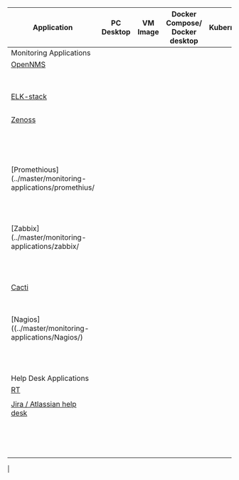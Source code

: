 
| Application | PC Desktop | VM Image | Docker Compose/ Docker desktop | Kubernetes | Notes |
| --- | --- | --- | --- | --- | --- |
| Monitoring Applications |
| [OpenNMS](../master/monitoring-applications/opennms/) | 
| | | | | | see [https://github.com/opennms-forge/stack-play](https://github.com/opennms-forge/stack-play) minimal horizon |
| [ELK-stack](../master/monitoring-applications/ELK-stack/) | 
| | | | | |try [https://github.com/deviantony/docker-elk](https://github.com/deviantony/docker-elk) |
| [Zenoss](../master/monitoring-applications/zenoss/) |
| | | | | |[https://www.digitalocean.com/community/tutorials/installing-and-configuring-zenoss-on-a-centos-virtual-private-server](https://www.digitalocean.com/community/tutorials/installing-and-configuring-zenoss-on-a-centos-virtual-private-server) <BR> [http://wiki.zenoss.org/Install\_Zenoss](http://wiki.zenoss.org/Install_Zenoss) |
| [Promethious] (../master/monitoring-applications/promethius/ |
| | | | | |[https://prometheus.io/](https://prometheus.io/)[https://github.com/vegasbrianc/prometheus](https://github.com/vegasbrianc/prometheus) Docker compose examples https://docs.docker.com/config/daemon/prometheus/ Collect Docker metrics with Prometheus |
| [Zabbix](../master/monitoring-applications/zabbix/ |
| | | | | |[https://www.zabbix.com/download](https://www.zabbix.com/download)[https://www.zabbix.com/documentation/current/manual/installation/containers#docker\_file\_sources](https://www.zabbix.com/documentation/current/manual/installation/containers#docker_file_sources) |
| [Cacti](../master/monitoring-applications/cacti/) |
| | | | | |[https://www.cacti.net/](https://www.cacti.net/)https://github.com/pozgo/docker-cacti/blob/master/docker-compose.yaml |
| [Nagios]((../master/monitoring-applications/Nagios/) |
| | | | | |[https://www.nagios.org/](https://www.nagios.org/)[https://github.com/JasonRivers/Docker-Nagios/blob/master/docker-compose.yml](https://github.com/JasonRivers/Docker-Nagios/blob/master/docker-compose.yml) |
| Help Desk Applications |
| [RT](../master/helpdesk-applications/RT/ ) |
| | | | | | |[https://bestpractical.com/request-tracker](https://bestpractical.com/request-tracker)[https://github.com/FireFart/rt-docker](https://github.com/FireFart/rt-docker) Docker example? |
| [Jira / Atlassian help desk](../master/helpdesk-applications/Jira-Helpdesk/) |
| | | | | | [https://github.com/UKHomeOffice/docker-atlassian-jira-service-desk](https://github.com/UKHomeOffice/docker-atlassian-jira-service-desk)[https://www.atlassian.com/software/jira/service-management/features/service-desk](https://www.atlassian.com/software/jira/service-management/features/service-desk) |
|
